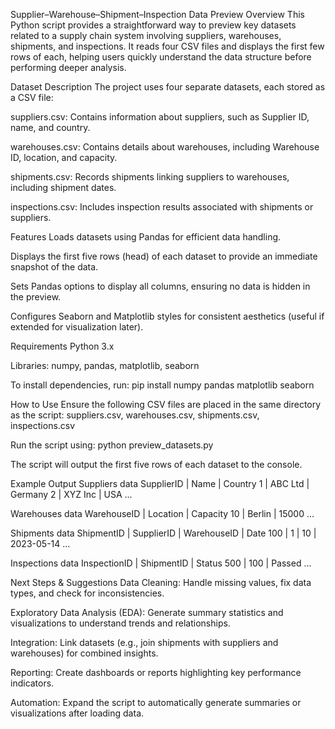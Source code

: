Supplier–Warehouse–Shipment–Inspection Data Preview
Overview
This Python script provides a straightforward way to preview key datasets related to a supply chain system involving suppliers, warehouses, shipments, and inspections. It reads four CSV files and displays the first few rows of each, helping users quickly understand the data structure before performing deeper analysis.

Dataset Description
The project uses four separate datasets, each stored as a CSV file:

suppliers.csv: Contains information about suppliers, such as Supplier ID, name, and country.

warehouses.csv: Contains details about warehouses, including Warehouse ID, location, and capacity.

shipments.csv: Records shipments linking suppliers to warehouses, including shipment dates.

inspections.csv: Includes inspection results associated with shipments or suppliers.

Features
Loads datasets using Pandas for efficient data handling.

Displays the first five rows (head) of each dataset to provide an immediate snapshot of the data.

Sets Pandas options to display all columns, ensuring no data is hidden in the preview.

Configures Seaborn and Matplotlib styles for consistent aesthetics (useful if extended for visualization later).

Requirements
Python 3.x

Libraries: numpy, pandas, matplotlib, seaborn

To install dependencies, run:
pip install numpy pandas matplotlib seaborn

How to Use
Ensure the following CSV files are placed in the same directory as the script:
suppliers.csv, warehouses.csv, shipments.csv, inspections.csv

Run the script using:
python preview_datasets.py

The script will output the first five rows of each dataset to the console.

Example Output
Suppliers data
SupplierID | Name | Country
1 | ABC Ltd | Germany
2 | XYZ Inc | USA
...

Warehouses data
WarehouseID | Location | Capacity
10 | Berlin | 15000
...

Shipments data
ShipmentID | SupplierID | WarehouseID | Date
100 | 1 | 10 | 2023-05-14
...

Inspections data
InspectionID | ShipmentID | Status
500 | 100 | Passed
...

Next Steps & Suggestions
Data Cleaning: Handle missing values, fix data types, and check for inconsistencies.

Exploratory Data Analysis (EDA): Generate summary statistics and visualizations to understand trends and relationships.

Integration: Link datasets (e.g., join shipments with suppliers and warehouses) for combined insights.

Reporting: Create dashboards or reports highlighting key performance indicators.

Automation: Expand the script to automatically generate summaries or visualizations after loading data.

